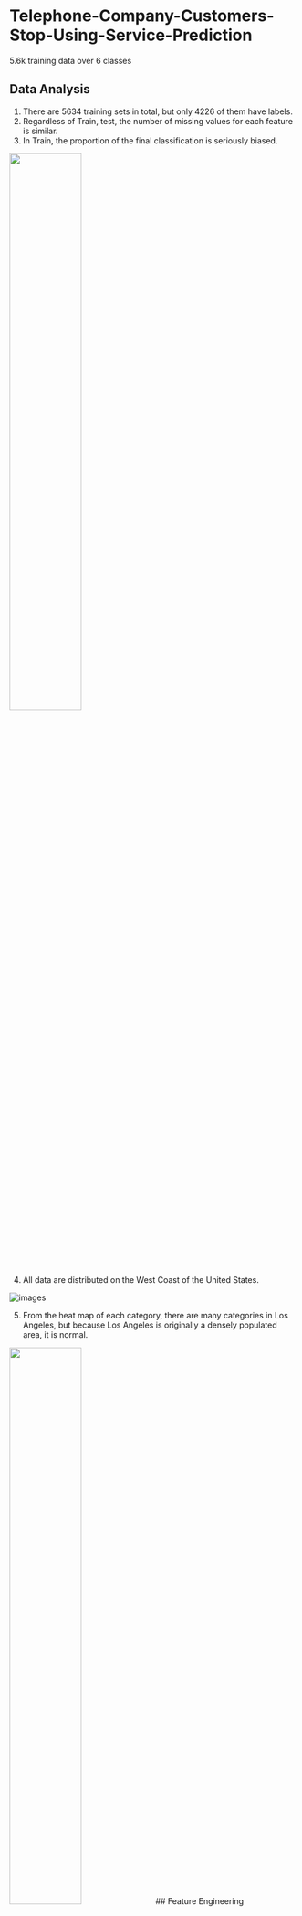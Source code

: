 # Telephone-Company-Customers-Stop-Using-Service-Prediction
5.6k training data over 6 classes

## Data Analysis

1. There are 5634 training sets in total, but only 4226 of them have labels.
2. Regardless of Train, test, the number of missing values for each feature is similar.
3. In Train, the proportion of the final classification is seriously biased.

<!-- ![images](https://github.com/ycchiu0703/Telephone-Company-Customers-Stop-Using-Service-Prediction/blob/main/images/Data%20distribution.jpg) -->
<img src="https://github.com/ycchiu0703/Telephone-Company-Customers-Stop-Using-Service-Prediction/blob/main/images/Data%20distribution.jpg" width="50%" height="50%">

4. All data are distributed on the West Coast of the United States.

![images](https://github.com/ycchiu0703/Telephone-Company-Customers-Stop-Using-Service-Prediction/blob/main/images/Total_Heatmap.jpg)

5. From the heat map of each category, there are many categories in Los Angeles, but because Los Angeles is originally a densely populated area, it is normal.

<!-- ![images](https://github.com/ycchiu0703/Telephone-Company-Customers-Stop-Using-Service-Prediction/blob/main/images/Each_Category_Heatmap.jpg) -->
<img src="https://github.com/ycchiu0703/Telephone-Company-Customers-Stop-Using-Service-Prediction/blob/main/images/Each_Category_Heatmap.jpg" width="50%" height="50%">
## Feature Engineering

### Feature 3~5： Age, Under 30, Senior Citizen

We believe that there is an obvious consideration relationship between the three features of 'Age', 'Under 30' and 'Senior Citizen', such as:

* If 'Age' < 30, 'Under 30' should be "Yes" and 'Senior Citizen' should be "No".
* If 65 > 'Age' >= 30, then 'Under 30' should be "No", and 'Senior Citizen' should also be "No".
* If 'Age' >= 65 , then 'Under 30' should be "No", and 'Senior Citizen' should be "Yes" After observation, we found that 'Age', 'Under 30', 'Senior Citizen' three The features all have missing parts of each other, so we use the above features to make up the value:
  * When 'Age' < 30 and 'Under 30' is a missing value, fill in the missing value: "Yes".
  * When 'Age' >= 65 and 'Senior Citizen' is a missing value, fill in the missing value: "Yes".
  * When 'Under 30' == "Yes" and 'Age' is a missing value, fill in the missing value: the mean of 'Age' < 30.
  * When 'Senior Citizen' == 'Yes' and 'Age' is a missing value, fill in the missing value: the mean of 'Age' >= 65.
  * When 'Under 30' == "No' and 'Senior Citizen' == "No" and 'Age' is a missing value, add the missing value: 65 > 'Age' >= 30 mean.
  * After the above complements 1~5, all the remaining missing values of 'Age' will be filled up: the mean of all 'Age' is calculated to be about 46.67527672739572.
  * Since 65 > all mean of 'Age' >= 30, the corresponding missing values of 'Under 30' and 'Senior Citizen' are filled with "No".

### Feature Importance of Xgboost

* 'Population' has a significant impact on the prediction of xgboost. In fact, after repeatedly filling in the missing values and adjusting the model, the importance of 'Population' still remains in the first position, which shows that 'Population' has a great influence on the prediction of xgboost.
* The importance of 'City' for xgboost prediction is also in the top ten. After repeated filling and model adjustment, 'City' still has a certain degree of influence
* Although the two Features 'Country' and 'State' are not as important to xgboost prediction as 'Population' and 'City', they are still on the list. We believe that perfecting the missing values of these two Features will allow xgboost to give more accurate prediction results.
* Therefore, we decided to try to use other Features to fill the gaps of the above features. It can be inferred that 'Country', 'State', 'City' and 'Population' can basically be obtained from 'Zip Code' or 'Lat' Long' to get the corresponding information. At the same time, we found that we can get the corresponding 'Zip Code' from 'Lat Long' to make it more complete, so as to fill in the missing values of other features.

### Feature 12~14： Lat Long, Latitude, Longitude
* After first observing the feature of 'Lat Long', it is found that the content is (Lat, Long), where "Lat" is the longitude and "Long" is the latitude. At the same time, 'Latitude' and 'Longitude' are exactly the corresponding longitude and latitude. Therefore, we use this property to complement the 'Lat Long' row:
  * When both 'Latitude' and 'Longitude' have values and 'Lat Long' is missing, use ('Latitude', 'Longitude') to complement 'Lat Long'.

### Feature 11： Zip Code
* We use [geopy](https://geopy.readthedocs.io/en/stable/) to convert the Zip Code corresponding to 'Lat Long' and use it to complement: 
  * When 'Lat Long' has a value and 'Zip Code' is missing, use the Zip Code converted from 'Lat Long' to 'Zip Code' for complement.

### Feature 8： Country
* When using the package converted by 'Zip Code', we found that there is no conversion of 'Country', so we use 'Lat Long' to convert the corresponding 'Country' and use it to complement:
  * When 'Lat Long' has value and 'Zip Code' is missing, use the Zip Code converted from 'Lat Long' to complement 'Zip Code'.

### Feature 9, 10, 15： State, City, Population
* We use the [search](https://uszipcode.readthedocs.io/uszipcode/search.html) to convert the State, City and Population corresponding to 'Zip Code', and use them to complement:
  * When 'Zip Code' has a value and 'State' is missing, use the State converted from 'Zip Code' to complement 'State', and if there is a missing value after complementing, add 'unknow' to it.
  * When 'Zip Code' has a value and 'City' is missing, use the City converted from 'Zip Code' to complement 'City', and if there is a missing value after the complement, add 'unknow'.
  * When 'Zip Code' has a value and 'Population' is a missing value, use the Population converted from 'Zip Code' to complement 'Population'. If there is a missing value after the complement, add the mean of all 'Population'.
* Note: It is worth noting that the 'City' converted with 'Zip Code' may not have a value,we speculate that it may be related to the regional planning of the United States. Some users may be in more remote places, so he may not belong to any city, but basically there must be a 'State' to which he belongs.
* In fact, the conversion method of [geopy](https://geopy.readthedocs.io/en/stable/) can also use 'Lat Long' to convert the corresponding 'State', 'City' and 'Population'
  * We also considered the solution of using 'Lat Long' to complement the value, but because even after using 'Lat Long' to complete the value, we still need to use 'Zip Code' to complete the value.
* As a result, the number of values filled by the two schemes is almost the same, but it is too time-consuming to use 'Lat Long' to convert compared to 'Zip Code' (you need to use the browser to find the information corresponding to 'Lat Long' every time. ), so we finally chose to convert with 'Zip Code'.

### Feature 2 ：Gender 
* We experimented with two ways of Encoding, namely "Frequency Endcoing" and "Label Endcoing", and found that "Label Endcoing" has more significant results for xgboost than "Frequency Endcoing".
* Therefore, in the selection of the best solution, we are more inclined to use "Label Endcoing" for 'Gender'.

### Feature 6~7: Dependents, Number of Dependents 
* We first fill the empty value of "Number of Dependents" with 0, then if "Number of Dependents" is greater than zero, then fill in "Yes" for Dependents, and finally perform label encoding to convert Yes to 1, and No to 0.


